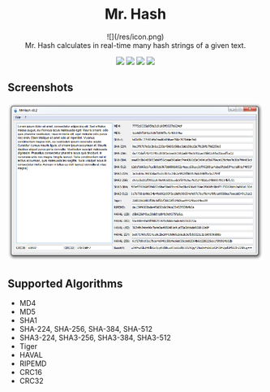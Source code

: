 # <center>Mr. Hash</center>
<center>![](/res/icon.png)<br/>
Mr. Hash calculates in real-time many hash strings of a given text.

![](http://img.shields.io/badge/version-v0.2.0-red.svg?style=flat) ![](https://img.shields.io/badge/platform-windows%20|%20linux%20|%20mac-yellow.svg?style=flat) ![](http://img.shields.io/badge/architecture-x86%20|%20x64-green.svg?style=flat) ![](http://img.shields.io/badge/license-GPL%20v2-blue.svg?style=flat)</center>

## Screenshots
![](/doc/img/screenshot.png)

## Supported Algorithms
+ MD4
+ MD5
+ SHA1
+ SHA-224, SHA-256, SHA-384, SHA-512
+ SHA3-224, SHA3-256, SHA3-384, SHA3-512
+ Tiger
+ HAVAL
+ RIPEMD
+ CRC16
+ CRC32


